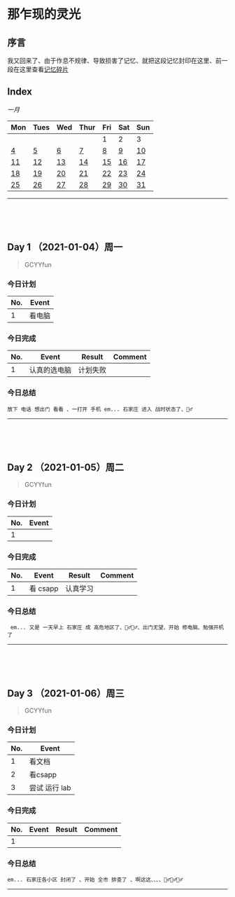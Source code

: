 # 那乍现的灵光

## 序言

我又回来了、由于作息不规律、导致损害了记忆、就把这段记忆封印在这里、前一段在这里查看[记忆碎片](\annals\2020\README.md)

## Index

*一月*

| Mon | Tues | Wed | Thur | Fri | Sat | Sun |
|--|--|--|--|--|--|--|
|  |  |  |  | 1 | 2 | 3 |
| [4](#1) | [5](#2) | [6](#3) | [7](#4) | [8](#5) | [9](#6) | [10](#7) |
| [11](#8) | [12](#9) | [13](#10) | [14](#11) | [15](#12) | [16](#13) | [17](#14) |
| [18](#15) | [19](#16) | [20](#17) | [21](#18) | [22](#19) | [23](#20) | [24](#21) |
| [25](#22) | [26](#23) | [27](#24) | [28](#25) | [29](#26) | [30](#27) | [31](#28) |

-------------------------------
<br>
<br>
<br>


<span id="1"></span>
## Day 1 （2021-01-04）周一

> GCYYfun

### 今日计划
| No. | Event             |
|-----|-------------------|
| 1   |  看电脑|
### 今日完成
| No. | Event             | Result | Comment |
|-----|-------------------|--------|---------|
| 1   |  认真的选电脑 | 计划失败 |
### 今日总结

    放下 电话 想出门 看看 、一打开 手机 em... 石家庄 进入 战时状态了、🤦‍♂️

--------------------------------------------------------
<br>
<br>
<br>


<span id="2"></span>
## Day 2 （2021-01-05）周二

> GCYYfun

### 今日计划
| No. | Event             |
|-----|-------------------|
| 1   |  |
### 今日完成
| No. | Event             | Result | Comment |
|-----|-------------------|--------|---------|
| 1   |  看 csapp | 认真学习
### 今日总结

     em... 又是 一天早上 石家庄 成 高危地区了、🤦‍♂️🤦‍♂️、出门无望、开始 修电脑、勉强开机了

--------------------------------------------------------
<br>
<br>
<br>


<span id="3"></span>
## Day 3 （2021-01-06）周三

> GCYYfun

### 今日计划
| No. | Event     |
|-----|-----------|
| 1   | 看文档       |
| 2   | 看csapp    |
| 3   | 尝试 运行 lab |
### 今日完成
| No. | Event             | Result | Comment |
|-----|-------------------|--------|---------|
| 1   |  |
### 今日总结

    em... 石家庄各小区 封闭了 、开始 全市 排查了 、啊这这、、、、🤦‍♂️🤦‍♂️🤦‍♂️

--------------------------------------------------------
<br>
<br>
<br>
